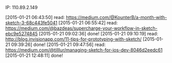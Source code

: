 IP: 110.89.2.149

[2015-01-21 06:43:50] read: https://medium.com/@KounterB/a-month-with-sketch-3-68c443fe5041
[2015-01-21 06:55:42] read: https://medium.com/@bazdeas/supercharge-your-workflow-in-sketch-ebc9e5274845
[2015-01-21 09:02:36] done!
[2015-01-21 09:10:19] read: http://blog.invisionapp.com/11-tips-for-prototyping-with-sketch/
[2015-01-21 09:39:26] done!
[2015-01-21 09:47:56] read: https://medium.com/@tilllur/managing-sketch-for-ios-dev-8046d2eedc61
[2015-01-21 12:48:11] done!